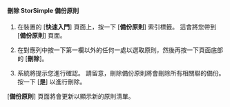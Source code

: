 

#### 刪除 StorSimple 備份原則

1. 在裝置的 [**快速入門**] 頁面上，按一下 [**備份原則**] 索引標籤。 這會將您帶到 [**備份原則**] 頁面。

2. 在對應列中按一下第一欄以外的任何一處以選取原則，然後再按一下頁面底部的 [**刪除**]。

3. 系統將提示您進行確認。 請留意，刪除備份原則將會刪除所有相關聯的備份。 按一下 [**是**] 以進行刪除。

[**備份原則**] 頁面將會更新以顯示新的原則清單。









